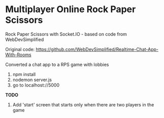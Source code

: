 # Multiplayer Online Rock Paper Scissors
Rock Paper Scissors with Socket.IO - based on code from WebDevSimplified 

Original code: https://github.com/WebDevSimplified/Realtime-Chat-App-With-Rooms

Converted a chat app to a RPS game with lobbies

1. npm install
2. nodemon server.js
3. go to localhost://5000

**TODO**
1. Add 'start' screen that starts only when there are two players in the game
